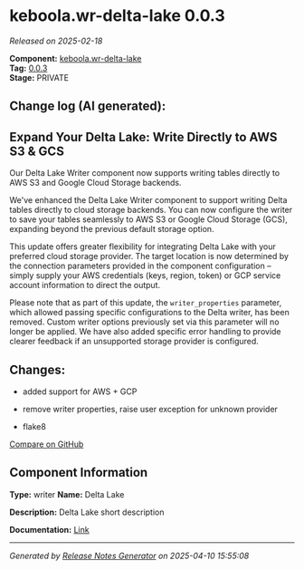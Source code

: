 #  keboola.wr-delta-lake 0.0.3

_Released on 2025-02-18_

**Component:** [keboola.wr-delta-lake](https://github.com/keboola/component-delta-lake)  
**Tag:** [0.0.3](https://github.com/keboola/component-delta-lake/releases/tag/0.0.3)  
**Stage:** PRIVATE


## Change log (AI generated):
## Expand Your Delta Lake: Write Directly to AWS S3 & GCS
Our Delta Lake Writer component now supports writing tables directly to AWS S3 and Google Cloud Storage backends.

We've enhanced the Delta Lake Writer component to support writing Delta tables directly to cloud storage backends. You can now configure the writer to save your tables seamlessly to AWS S3 or Google Cloud Storage (GCS), expanding beyond the previous default storage option.

This update offers greater flexibility for integrating Delta Lake with your preferred cloud storage provider. The target location is now determined by the connection parameters provided in the component configuration – simply supply your AWS credentials (keys, region, token) or GCP service account information to direct the output.

Please note that as part of this update, the `writer_properties` parameter, which allowed passing specific configurations to the Delta writer, has been removed. Custom writer options previously set via this parameter will no longer be applied. We have also added specific error handling to provide clearer feedback if an unsupported storage provider is configured.



## Changes:



- added support for AWS + GCP 




- remove writer properties, raise user exception for unknown provider 




- flake8 



[Compare on GitHub](https://github.com/keboola/component-delta-lake/compare/0.0.2...0.0.3)



## Component Information
**Type:** writer
**Name:** Delta Lake

**Description:** Delta Lake short description


**Documentation:** [Link](https://github.com/keboola/component-delta-lake.git/blob/master/README.md)



---
_Generated by [Release Notes Generator](https://github.com/keboola/release-notes-generator)
on 2025-04-10 15:55:08_